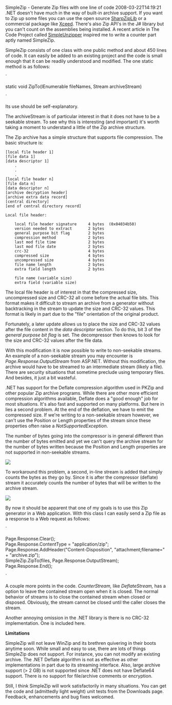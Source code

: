 SimpleZip - Generate Zip files with one line of code
2008-03-22T14:19:21
.NET doesn't have much in the way of built-in archive support. If you want to Zip up some files you can use the open source [SharpZipLib](http://www.icsharpcode.net/OpenSource/SharpZipLib/) or a commercial package like [Xceed](http://xceed.com/). There's also Zip API's in the J# library but you can't count on the assemblies being installed. A recent article in The Code Project called [SimpleUnzipper](http://www.codeproject.com/KB/cs/Simple_Unzipper.aspx) inspired me to write a counter part aptly named SimpleZip.

SimpleZip consists of one class with one public method and about 450 lines of code. It can easily be added to an existing project and the code is small enough that it can be readily understood and modified. The one static method is as follows:

`

static void ZipTo(IEnumerable<string> fileNames, Stream archiveStream)

`

Its use should be self-explanatory.

The archiveStream is of particular interest in that it does not have to be a seekable stream. To see why this is interesting (and important) it's worth taking a moment to understand a little of the Zip archive structure.

The Zip archive has a simple structure that supports file compression. The basic structure is:
    
    [local file header 1]
    [file data 1]
    [data descriptor 1]
        . 
        .
        .
    [local file header n]
    [file data n]
    [data descriptor n]
    [archive decryption header] 
    [archive extra data record] 
    [central directory]
    [end of central directory record]
    
    Local file header:
    
        local file header signature     4 bytes  (0x04034b50)
        version needed to extract       2 bytes
        general purpose bit flag        2 bytes
        compression method              2 bytes
        last mod file time              2 bytes
        last mod file date              2 bytes
        crc-32                          4 bytes
        compressed size                 4 bytes
        uncompressed size               4 bytes
        file name length                2 bytes
        extra field length              2 bytes
    
        file name (variable size)
        extra field (variable size)

The local file header is of interest in that the compressed size, uncompressed size and CRC-32 all come before the actual file bits. This format makes it difficult to stream an archive from a generator without backtracking in the stream to update the size and CRC-32 values. This format is likely in part due to the "file" orientation of the original product.

Fortunately, a later update allows us to place the size and CRC-32 values after the file content in the _data descriptor_ section. To do this, bit 3 of the _general purpose bit flag_ is set. The decompressor then knows to look for the size and CRC-32 values after the file data.

With this modification it is now possible to write to non-seekable streams. An example of a non-seekable stream you may encounter is _Page.Response.OutputStream_ from ASP.NET. Without this modification, the archive would have to be streamed to an intermediate stream (likely a file). There are security situations that sometime preclude using temporary files. And besides, it just a bit wasteful.

.NET has support for the Deflate compression algorithm used in PKZip and other popular Zip archive programs. While there are other more efficient compression algorithms available, Deflate does a "good enough" job for most situations. It's also fast and supported on many platforms. But here in lies a second problem. At the end of the deflation, we have to emit the compressed size. If we're writing to a non-seekable stream however, we can't use the Position or Length properties of the stream since these properties often raise a _NotSupportedException_. 

The number of bytes going into the compressor is in general different than the number of bytes emitted and yet we can't query the archive stream for the number of bytes written because the Position and Length properties are not supported in non-seekable streams.

![](http://s3.amazonaws.com/BlueOnionSoftware/Blog/zipstream1.png)

To workaround this problem, a second, in-line stream is added that simply counts the bytes as they go by. Since it is after the compressor (deflate) stream it accurately counts the number of bytes that will be written to the archive stream.

![](http://s3.amazonaws.com/BlueOnionSoftware/Blog/zipstream2.png)

By now it should be apparent that one of my goals is to use this Zip generator in a Web application. With this class I can easily send a Zip file as a response to a Web request as follows:

`

Page.Response.Clear();   
Page.Response.ContentType = "application/zip";   
Page.Response.AddHeader("Content-Disposition", "attachment;filename=" + "archive.zip");   
SimpleZip.ZipTo(files, Page.Response.OutputStream);   
Page.Response.End();

`

A couple more points in the code. _CounterStream,_ like _DeflateStream,_ has a option to leave the contained stream open when it is closed. The normal behavior of streams is to close the contained stream when closed or disposed. Obviously, the stream cannot be closed until the caller closes the stream.

Another annoying omission in the .NET library is there is no CRC-32 implementation. One is included here.

**Limitations**

SimpleZip will not leave WinZip and its brethren quivering in their boots anytime soon. While small and easy to use, there are lots of things SimpleZip does not support. For instance, you can not modify an existing archive. The .NET Deflate algorithm is not as effective as other implementations in part due to its streaming interface. Also, large archive support (> 2 GB) is not supported since .NET does not have Deflate64 support. There is no support for file/archive comments or encryption.

Still, I think SimpleZip will work satisfactorily in many situations. You can get the code and (admittedly light weight) unit tests from the Downloads page. Feedback, enhancements and bug fixes welcomed.

